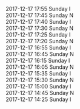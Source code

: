 2017-12-17 17:55 Sunday  I  
2017-12-17 17:45 Sunday  N  
2017-12-17 17:40 Sunday  I  
2017-12-17 17:30 Sunday  N  
2017-12-17 17:25 Sunday  I  
2017-12-17 17:20 Sunday  N  
2017-12-17 16:55 Sunday  I  
2017-12-17 16:45 Sunday  N  
2017-12-17 16:15 Sunday  I  
2017-12-17 16:05 Sunday  N  
2017-12-17 15:35 Sunday  I  
2017-12-17 15:30 Sunday  N  
2017-12-17 15:00 Sunday  I  
2017-12-17 14:45 Sunday  N  
2017-12-17 14:25 Sunday  I  
